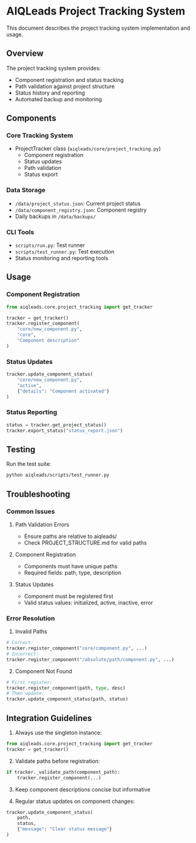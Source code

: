 # AIQLeads Project Tracking System

This document describes the project tracking system implementation and usage.

## Overview

The project tracking system provides:
- Component registration and status tracking
- Path validation against project structure
- Status history and reporting
- Automated backup and monitoring

## Components

### Core Tracking System
- ProjectTracker class (`aiqleads/core/project_tracking.py`)
  - Component registration
  - Status updates
  - Path validation
  - Status export

### Data Storage
- `/data/project_status.json`: Current project status
- `/data/component_registry.json`: Component registry
- Daily backups in `/data/backups/`

### CLI Tools
- `scripts/run.py`: Test runner
- `scripts/test_runner.py`: Test execution
- Status monitoring and reporting tools

## Usage

### Component Registration
```python
from aiqleads.core.project_tracking import get_tracker

tracker = get_tracker()
tracker.register_component(
    "core/new_component.py",
    "core",
    "Component description"
)
```

### Status Updates
```python
tracker.update_component_status(
    "core/new_component.py",
    "active",
    {"details": "Component activated"}
)
```

### Status Reporting
```python
status = tracker.get_project_status()
tracker.export_status("status_report.json")
```

## Testing

Run the test suite:
```bash
python aiqleads/scripts/test_runner.py
```

## Troubleshooting

### Common Issues

1. Path Validation Errors
   - Ensure paths are relative to aiqleads/
   - Check PROJECT_STRUCTURE.md for valid paths

2. Component Registration
   - Components must have unique paths
   - Required fields: path, type, description
   
3. Status Updates
   - Component must be registered first
   - Valid status values: initialized, active, inactive, error

### Error Resolution

1. Invalid Paths
```python
# Correct:
tracker.register_component("core/component.py", ...)
# Incorrect:
tracker.register_component("/absolute/path/component.py", ...)
```

2. Component Not Found
```python
# First register:
tracker.register_component(path, type, desc)
# Then update:
tracker.update_component_status(path, status)
```

## Integration Guidelines

1. Always use the singleton instance:
```python
from aiqleads.core.project_tracking import get_tracker
tracker = get_tracker()
```

2. Validate paths before registration:
```python
if tracker._validate_path(component_path):
    tracker.register_component(...)
```

3. Keep component descriptions concise but informative

4. Regular status updates on component changes:
```python
tracker.update_component_status(
    path,
    status,
    {"message": "Clear status message"}
)
```